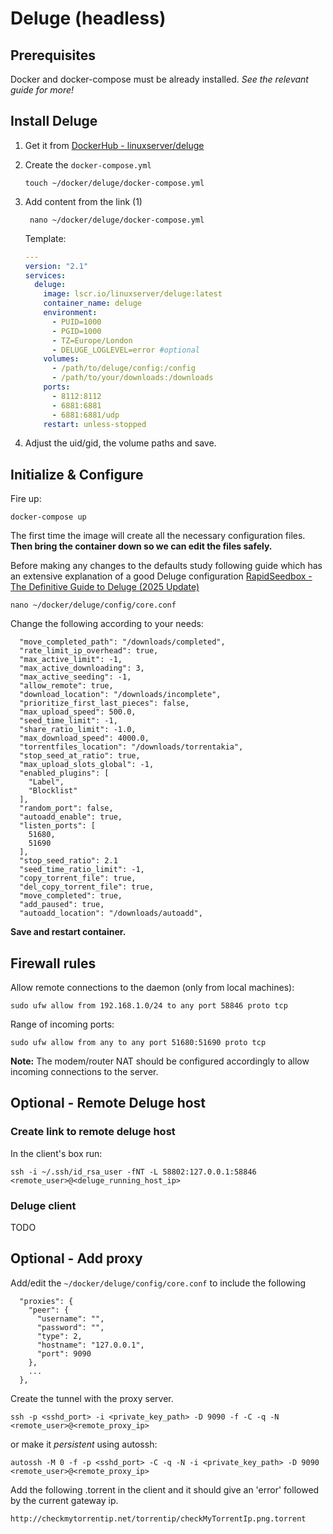 # Deluge (headless)

## Prerequisites

Docker and docker-compose must be already installed. _See the relevant guide for more!_

## Install Deluge

1. Get it from [DockerHub - linuxserver/deluge](https://hub.docker.com/r/linuxserver/deluge)
2. Create the `docker-compose.yml`
    ```shell
    touch ~/docker/deluge/docker-compose.yml
    ```
3.  Add content from the link (1)
    ```shell
     nano ~/docker/deluge/docker-compose.yml
    ```
    Template:
    ```yaml
    ---
    version: "2.1"
    services:
      deluge:
        image: lscr.io/linuxserver/deluge:latest
        container_name: deluge
        environment:
          - PUID=1000
          - PGID=1000
          - TZ=Europe/London
          - DELUGE_LOGLEVEL=error #optional
        volumes:
          - /path/to/deluge/config:/config
          - /path/to/your/downloads:/downloads
        ports:
          - 8112:8112
          - 6881:6881
          - 6881:6881/udp
        restart: unless-stopped
    ```

4. Adjust the uid/gid, the volume paths and save.

## Initialize & Configure

Fire up:
```shell
docker-compose up
```

The first time the image will create all the necessary configuration files.
**Then bring the container down so we can edit the files safely.**

Before making any changes to the defaults study following guide which has an extensive explanation of a good Deluge configuration
[RapidSeedbox - The Definitive Guide to Deluge (2025 Update)](https://www.rapidseedbox.com/kb/ultimate-deluge-guide)

```shell
nano ~/docker/deluge/config/core.conf
```

Change the following according to your needs:
```
  "move_completed_path": "/downloads/completed",
  "rate_limit_ip_overhead": true,
  "max_active_limit": -1,
  "max_active_downloading": 3,
  "max_active_seeding": -1,
  "allow_remote": true,
  "download_location": "/downloads/incomplete",
  "prioritize_first_last_pieces": false,
  "max_upload_speed": 500.0,
  "seed_time_limit": -1,
  "share_ratio_limit": -1.0,
  "max_download_speed": 4000.0,
  "torrentfiles_location": "/downloads/torrentakia",
  "stop_seed_at_ratio": true,
  "max_upload_slots_global": -1,
  "enabled_plugins": [
    "Label",
    "Blocklist"
  ],
  "random_port": false,
  "autoadd_enable": true,
  "listen_ports": [
    51680,
    51690
  ],
  "stop_seed_ratio": 2.1
  "seed_time_ratio_limit": -1,
  "copy_torrent_file": true,
  "del_copy_torrent_file": true,
  "move_completed": true,
  "add_paused": true,
  "autoadd_location": "/downloads/autoadd",
```

**Save and restart container.**

## Firewall rules

Allow remote connections to the daemon (only from local machines):
```shell
sudo ufw allow from 192.168.1.0/24 to any port 58846 proto tcp
```

Range of incoming ports:
```shell
sudo ufw allow from any to any port 51680:51690 proto tcp
```

**Note:** The modem/router NAT should be configured accordingly to allow incoming connections to the server.

## Optional - Remote Deluge host

### Create link to remote deluge host

In the client's box run:
```shell
ssh -i ~/.ssh/id_rsa_user -fNT -L 58802:127.0.0.1:58846 <remote_user>@<deluge_running_host_ip>
```

### Deluge client
TODO

## Optional - Add proxy
Add/edit the `~/docker/deluge/config/core.conf` to include the following
```
  "proxies": {
    "peer": {
      "username": "",
      "password": "",
      "type": 2,
      "hostname": "127.0.0.1",
      "port": 9090
    },
    ...
  },
```

Create the tunnel with the proxy server.
```shell
ssh -p <sshd_port> -i <private_key_path> -D 9090 -f -C -q -N <remote_user>@<remote_proxy_ip>
```

or make it _persistent_ using autossh:
```shell
autossh -M 0 -f -p <sshd_port> -C -q -N -i <private_key_path> -D 9090 <remote_user>@<remote_proxy_ip>
```
Add the following .torrent in the client and it should give an 'error' followed by the current gateway ip.
```
http://checkmytorrentip.net/torrentip/checkMyTorrentIp.png.torrent
```
